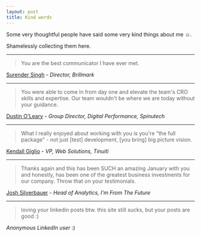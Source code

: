 ```yaml
---
layout: post
title: Kind words
---
```


Some very thoughtful people have said some very kind things about me ☺️.

Shamelessly collecting them here.

---

> You are the best communicator I have ever met.

[Surender Singh](https://www.linkedin.com/in/surender-singh-ba961655/) - _Director, Brillmark_

---

> You were able to come in from day one and elevate the team's CRO skills and expertise. Our team wouldn't be where we are today without your guidance.

[Dustin O'Leary](https://www.linkedin.com/in/dustin-o-leary-32831533/) - _Group Director, Digital Performance, Spinutech_

---

> What I really enjoyed about working with you is you're "the full package" - not just \[test\] development, \[you bring\] big picture vision.

[Kendall Giglio](https://www.linkedin.com/in/kendallgiglio) - _VP, Web Solutions, Tinuiti_

---

> Thanks again and this has been SUCH an amazing January with you and honestly, has been one of the greatest business investments for our company. Throw that on your testimonials.

[Josh Silverbauer](https://www.linkedin.com/in/jsilverbauer) - _Head of Analytics, I'm From The Future_

---

> loving your linkedin posts btw. this site still sucks, but your posts are good :)

_Anonymous LinkedIn user_ :)
